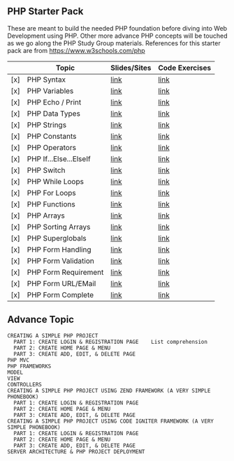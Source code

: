 ## PHP Starter Pack

These are meant to build the needed PHP foundation before diving into Web Development using PHP. Other more advance PHP concepts will be touched as we go along the PHP Study Group materials. References for this starter pack are from https://www.w3schools.com/php   

|     | Topic                       | Slides/Sites                  | Code Exercises                                    |
|-----|-----------------------------|-------------------------------|---------------------------------------------------|
| [x] | PHP Syntax                  | [link](https://www.w3schools.com/php/php_syntax.asp) | [link](https://www.w3schools.com/php/showphp.asp?filename=demo_syntax)  |
| [x] | PHP Variables               | [link](http://bit.ly/2o8UfDw) | [link](ruby_fundamentals/arrays_hashes_loops1)    |
| [x] | PHP Echo / Print            | [link](https://goo.gl/f1gdW1) | [link](ruby_fundamentals/loops2_blocks_functions) |
| [x] | PHP Data Types              | [link](https://goo.gl/oEwGRb) | [link](ruby_fundamentals/classes)                 |
| [x] | PHP Strings                 | [link](https://goo.gl/oEwGRb) | [link](ruby_fundamentals/classes)                 |
| [x] | PHP Constants               | [link](https://goo.gl/oEwGRb) | [link](ruby_fundamentals/classes)                 |
| [x] | PHP Operators               | [link](https://goo.gl/oEwGRb) | [link](ruby_fundamentals/classes)                 |
| [x] | PHP If...Else...ElseIf      | [link](https://goo.gl/oEwGRb) | [link](ruby_fundamentals/classes)                 |
| [x] | PHP Switch                  | [link](https://goo.gl/oEwGRb) | [link](ruby_fundamentals/classes)                 |
| [x] | PHP While Loops             | [link](https://goo.gl/oEwGRb) | [link](ruby_fundamentals/classes)                 |
| [x] | PHP For Loops               | [link](https://goo.gl/oEwGRb) | [link](ruby_fundamentals/classes)                 |
| [x] | PHP Functions               | [link](https://goo.gl/oEwGRb) | [link](ruby_fundamentals/classes)                 |
| [x] | PHP Arrays                  | [link](https://goo.gl/oEwGRb) | [link](ruby_fundamentals/classes)                 |
| [x] | PHP Sorting Arrays          | [link](https://goo.gl/oEwGRb) | [link](ruby_fundamentals/classes)                 |
| [x] | PHP Superglobals            | [link](https://goo.gl/oEwGRb) | [link](ruby_fundamentals/classes)                 |
| [x] | PHP Form Handling           | [link](https://goo.gl/oEwGRb) | [link](ruby_fundamentals/classes)                 |
| [x] | PHP Form Validation         | [link](https://goo.gl/oEwGRb) | [link](ruby_fundamentals/classes)                 |
| [x] | PHP Form Requirement        | [link](https://goo.gl/oEwGRb) | [link](ruby_fundamentals/classes)                 |
| [x] | PHP Form URL/EMail          | [link](https://goo.gl/oEwGRb) | [link](ruby_fundamentals/classes)                 |
| [x] | PHP Form Complete           | [link](https://goo.gl/oEwGRb) | [link](ruby_fundamentals/classes)                 |

      
 ## Advance Topic

    CREATING A SIMPLE PHP PROJECT
      PART 1: CREATE LOGIN & REGISTRATION PAGE    List comprehension
      PART 2: CREATE HOME PAGE & MENU
      PART 3: CREATE ADD, EDIT, & DELETE PAGE
    PHP MVC
    PHP FRAMEWORKS
    MODEL
    VIEW
    CONTROLLERS
    CREATING A SIMPLE PHP PROJECT USING ZEND FRAMEWORK (A VERY SIMPLE PHONEBOOK)
      PART 1: CREATE LOGIN & REGISTRATION PAGE
      PART 2: CREATE HOME PAGE & MENU 
      PART 3: CREATE ADD, EDIT, & DELETE PAGE
    CREATING A SIMPLE PHP PROJECT USING CODE IGNITER FRAMEWORK (A VERY SIMPLE PHONEBOOK)
      PART 1: CREATE LOGIN & REGISTRATION PAGE
      PART 2: CREATE HOME PAGE & MENU 
      PART 3: CREATE ADD, EDIT, & DELETE PAGE
    SERVER ARCHITECTURE & PHP PROJECT DEPLOYMENT
